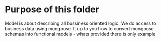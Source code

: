 # Purpose of this folder

Model is about describing all bussiness oriented logic. We do access to business data using mongoose. It up to you how to convert mongoose schemas into functional models - whats provided there is only example
